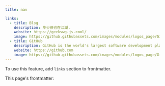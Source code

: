 ```yaml
---
title: nav

links:
  - title: Blog
    description: 毕少侠也在江湖.
    website: https://geekswg.js.cool/
    image: https://github.githubassets.com/images/modules/logos_page/GitHub-Mark.png
  - title: GitHub
    description: GitHub is the world's largest software development platform.
    website: https://github.com
    image: https://github.githubassets.com/images/modules/logos_page/GitHub-Mark.png
---
```


To use this feature, add `links` section to frontmatter.

This page's frontmatter:

